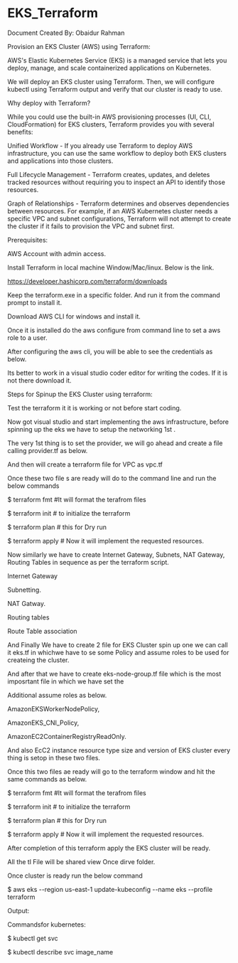 # EKS_Terraform
Document Created By: Obaidur Rahman 

Provision an EKS Cluster (AWS) using Terraform: 

 

AWS's Elastic Kubernetes Service (EKS) is a managed service that lets you deploy, manage, and scale containerized applications on Kubernetes. 

We will deploy an EKS cluster using Terraform. Then, we will configure kubectl using Terraform output and verify that our cluster is ready to use. 

Why deploy with Terraform? 

While you could use the built-in AWS provisioning processes (UI, CLI, CloudFormation) for EKS clusters, Terraform provides you with several benefits: 

Unified Workflow - If you already use Terraform to deploy AWS infrastructure, you can use the same workflow to deploy both EKS clusters and applications into those clusters. 

Full Lifecycle Management - Terraform creates, updates, and deletes tracked resources without requiring you to inspect an API to identify those resources. 

Graph of Relationships - Terraform determines and observes dependencies between resources. For example, if an AWS Kubernetes cluster needs a specific VPC and subnet configurations, Terraform will not attempt to create the cluster if it fails to provision the VPC and subnet first. 

Prerequisites: 

AWS Account with admin access. 

Install Terraform in local machine Window/Mac/linux. Below is the link. 

https://developer.hashicorp.com/terraform/downloads 

Keep the terraform.exe in a specific folder. And run it from the command prompt to install it. 

Download AWS CLI for windows and install it. 

Once it is installed do the aws configure from command line to set a aws role to a user. 

After configuring the aws cli, you will be able to see the credentials as below. 

 

 
 

 

 

Its better to work in a visual studio coder editor for writing the codes. If it is not there download it. 

Steps for Spinup the EKS Cluster using terraform: 

 

Test the terraform it it is working or not before start coding. 

 

 

Now got visual studio and start implementing the aws infrastructure, before spinning up the eks we have to setup the networking 1st . 

The very 1st thing is to set the provider, we will go ahead and create a file calling provider.tf as below. 

 

And then will create a terraform file for VPC as vpc.tf 

 

 

 

 

 

Once these two file s are ready will do to the command line and run the below commands 

$ terraform fmt		#It will format the terafrom files 

$ terraform init		# to initialize the terraform 

$ terraform plan	# this for Dry run 

$ terraform apply	# Now it will implement the requested resources. 

 

Now similarly we have to create Internet Gateway, Subnets, NAT Gateway, Routing Tables in sequence as per the terraform script. 

 

Internet Gateway 

 

 

 

Subnetting. 

 

NAT Gatway. 

 

Routing tables 

 

Route Table association 

And Finally We have to create 2 file for EKS Cluster spin up one we can call it eks.tf in whichwe have to se some Policy and assume roles to be used for createing the cluster. 

 

And after that we have to create eks-node-group.tf file which is the most imposrtant file in which we have set the 

Additional assume roles as below. 

AmazonEKSWorkerNodePolicy,  

AmazonEKS_CNI_Policy,  

AmazonEC2ContainerRegistryReadOnly. 

And also EcC2 instance resource type size and version of EKS cluster every thing is setop in these two files. 

 

Once this two files ae ready will go to the terraform window and hit the same commands as below. 

 

 

 

$ terraform fmt		#It will format the terafrom files 

$ terraform init		# to initialize the terraform 

$ terraform plan	# this for Dry run 

$ terraform apply	# Now it will implement the requested resources. 

 

After completion of this terraform apply the EKS cluster will be ready. 

 

All the tl File will be shared view Once dirve folder. 

 

 

Once cluster is ready run the below command 

$ aws eks --region us-east-1 update-kubeconfig --name eks --profile terraform 

Output: 

 

Commandsfor kubernetes: 

$ kubectl get svc 

$ kubectl describe svc image_name 

 
